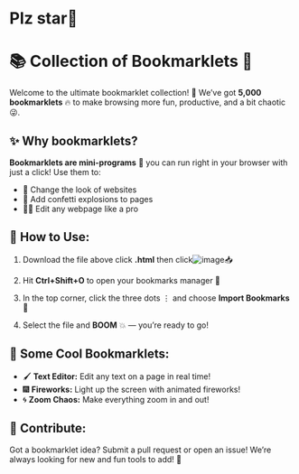 # Plz star🌟
# 📚 Collection of Bookmarklets 🚀

Welcome to the ultimate bookmarklet collection! 🌟 We’ve got **5,000 bookmarklets** 🔥 to make browsing more fun, productive, and a bit chaotic 😜.

## ✨ Why bookmarklets?
**Bookmarklets are mini-programs** 📜 you can run right in your browser with just a click! Use them to:

- 🎨 Change the look of websites
- 🎉 Add confetti explosions to pages
- 🕵️‍♂️ Edit any webpage like a pro

## 🌈 How to Use:
1. Download the file above click **.html** then click![image](https://github.com/user-attachments/assets/e514365e-9136-48d8-aea1-9b30445ed9dc)📥
 
 
3. Hit **Ctrl+Shift+O** to open your bookmarks manager 📑
4. In the top corner, click the three dots ⋮ and choose **Import Bookmarks** 📂
5. Select the file and **BOOM** 💥 — you’re ready to go!

## 🔧 Some Cool Bookmarklets:
- 🖌️ **Text Editor:** Edit any text on a page in real time!
- 🎆 **Fireworks:** Light up the screen with animated fireworks!
- 🌀 **Zoom Chaos:** Make everything zoom in and out!

## 🤝 Contribute:
Got a bookmarklet idea? Submit a pull request or open an issue! We’re always looking for new and fun tools to add! 🙌
